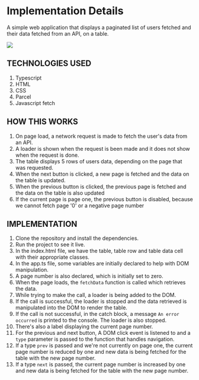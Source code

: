 # Implementation Details

A simple web application that displays a paginated list of users fetched and their data fetched from an API, on a table.

<img src="./assets/demo.jpg" />

## TECHNOLOGIES USED

1.  Typescript
2.  HTML
3.  CSS
4.  Parcel
5.  Javascript fetch

## HOW THIS WORKS

1.  On page load, a network request is made to fetch the user's data from an API.
2.  A loader is shown when the request is been made and it does not show when the request is done.
3.  The table displays 5 rows of users data, depending on the page that was requested.
4.  When the next button is clicked, a new page is fetched and the data on the table is updated.
5.  When the previous button is clicked, the previous page is fetched and the data on the table is also updated
6.  If the current page is page one, the previous button is disabled, because we cannot fetch page '0' or a negative page number

## IMPLEMENTATION

1.  Clone the repository and install the dependencies.
2.  Run the project to see it live.
3.  In the index.html file, we have the table, table row and table data cell with their appropriate classes.
4.  In the app.ts file, some variables are initially declared to help with DOM manipulation.
5.  A page number is also declared, which is initially set to zero.
6.  When the page loads, the `fetchData` function is called which retrieves the data.
7.  While trying to make the call, a loader is being added to the DOM.
8.  If the call is successful, the loader is stopped and the data retrieved is manipulated into the DOM to render the table.
9.  If the call is not successful, in the catch block, a message `An error occurred` is printed to the console. The loader is also stopped.
10. There's also a label displaying the current page number.
11. For the previous and next button, A DOM click event is listened to and a `type` parameter is passed to the function that handles navigation.
12. If a type `prev` is passed and we're not currently on page one, the current page number is reduced by one and new data is being fetched for the table with the new page number.
13. If a type `next` is passed, the current page number is increased by one and new data is being fetched for the table with the new page number.
